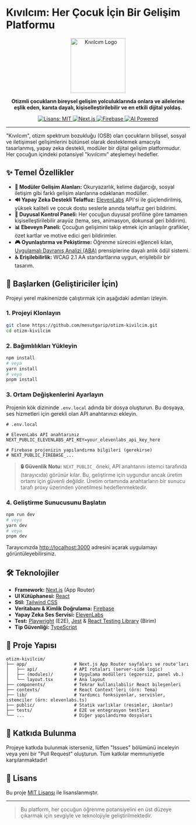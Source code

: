 # Kıvılcım: Her Çocuk İçin Bir Gelişim Platformu

<div align="center">
  <img src="https://github.com/mesutgarip/otizm-kivilcim/assets/8437367/57a7f474-1358-4560-8025-b4a16f212959" alt="Kıvılcım Logo" width="150"/>
  <p>
    <strong>Otizmli çocukların bireysel gelişim yolculuklarında onlara ve ailelerine eşlik eden, kanıta dayalı, kişiselleştirilebilir ve en etkili dijital yoldaş.</strong>
  </p>
  <p>
    <a href="https://github.com/mesutgarip/otizm-kivilcim/blob/main/LICENSE">
      <img src="https://img.shields.io/badge/license-MIT-blue.svg" alt="Lisans: MIT">
    </a>
    <a href="#">
      <img src="https://img.shields.io/badge/Next.js-14+-black?logo=next.js" alt="Next.js">
    </a>
    <a href="#">
      <img src="https://img.shields.io/badge/Firebase-Entegre-yellow?logo=firebase" alt="Firebase">
    </a>
    <a href="#">
      <img src="https://img.shields.io/badge/AI-Destekli-green?logo=openai" alt="AI Powered">
    </a>
  </p>
</div>

---

"Kıvılcım", otizm spektrum bozukluğu (OSB) olan çocukların bilişsel, sosyal ve iletişimsel gelişimlerini bütünsel olarak desteklemek amacıyla tasarlanmış, yapay zeka destekli, modüler bir dijital gelişim platformudur. Her çocuğun içindeki potansiyel "kıvılcımı" ateşlemeyi hedefler.

## ✨ Temel Özellikler

- **🧠 Modüler Gelişim Alanları:** Okuryazarlık, kelime dağarcığı, sosyal iletişim gibi farklı gelişim alanlarına odaklanan modüller.
- **🔊 Yapay Zeka Destekli Telaffuz:** [ElevenLabs](https://elevenlabs.io/) API'si ile güçlendirilmiş, yüksek kaliteli ve çocuk dostu seslerle anında telaffuz geri bildirimi.
- **🎨 Duyusal Kontrol Paneli:** Her çocuğun duyusal profiline göre tamamen kişiselleştirilebilir arayüz (tema, ses, animasyon, dokunsal geri bildirim).
- **📊 Ebeveyn Paneli:** Çocuğun gelişimini takip etmek için anlaşılır grafikler, özet kartlar ve motive edici geri bildirimler.
- **🎮 Oyunlaştırma ve Pekiştirme:** Öğrenme sürecini eğlenceli kılan, [Uygulamalı Davranış Analizi (ABA)](https://tohumotizm.org.tr/tedavi-yontemleri/uygulamali-davranis-analizi/) prensiplerine dayalı anlık ödül sistemi.
- **♿ Erişilebilirlik:** WCAG 2.1 AA standartlarına uygun, erişilebilir bir tasarım.

## 🚀 Başlarken (Geliştiriciler İçin)

Projeyi yerel makinenizde çalıştırmak için aşağıdaki adımları izleyin.

### 1. Projeyi Klonlayın

```bash
git clone https://github.com/mesutgarip/otizm-kivilcim.git
cd otizm-kivilcim
```

### 2. Bağımlılıkları Yükleyin

```bash
npm install
# veya
yarn install
# veya
pnpm install
```

### 3. Ortam Değişkenlerini Ayarlayın

Projenin kök dizininde `.env.local` adında bir dosya oluşturun. Bu dosyaya, ses hizmetleri için gerekli olan API anahtarınızı ekleyin.

```env
# .env.local

# ElevenLabs API anahtarınız
NEXT_PUBLIC_ELEVENLABS_API_KEY=your_elevenlabs_api_key_here

# Firebase projenizin yapılandırma bilgileri (gerekirse)
# NEXT_PUBLIC_FIREBASE_...
```

> **🔒 Güvenlik Notu:** `NEXT_PUBLIC_` öneki, API anahtarını istemci tarafında (tarayıcıda) görünür kılar. Bu, geliştirme için uygundur ancak üretim ortamı için güvenli değildir. Üretim ortamında anahtarların bir sunucu tarafı proxy üzerinden yönetilmesi hedeflenmektedir.

### 4. Geliştirme Sunucusunu Başlatın

```bash
npm run dev
# veya
yarn dev
# veya
pnpm dev
```

Tarayıcınızda [http://localhost:3000](http://localhost:3000) adresini açarak uygulamayı görüntüleyebilirsiniz.

## 🛠️ Teknolojiler

- **Framework:** [Next.js](https://nextjs.org) (App Router)
- **UI Kütüphanesi:** [React](https://react.dev/)
- **Stil:** [Tailwind CSS](https://tailwindcss.com/)
- **Veritabanı & Kimlik Doğrulama:** [Firebase](https://firebase.google.com/)
- **Yapay Zeka Ses Servisi:** [ElevenLabs](https://elevenlabs.io/)
- **Test:** [Playwright](https://playwright.dev/) (E2E), [Jest](https://jestjs.io/) & [React Testing Library](https://testing-library.com/docs/react-testing-library/intro/) (Birim)
- **Tip Güvenliği:** [TypeScript](https://www.typescriptlang.org/)

## 📂 Proje Yapısı

```
otizm-kivilcim/
├── app/                  # Next.js App Router sayfaları ve route'ları
│   ├── api/              # API rotaları (server-side logic)
│   ├── (modules)/        # Uygulama modülleri (egzersiz, panel vb.)
│   └── layout.tsx        # Ana layout
├── components/           # Tekrar kullanılabilir React bileşenleri
├── contexts/             # React Context'leri (örn: Tema)
├── lib/                  # Yardımcı fonksiyonlar, servisler, istemciler (örn: elevenlabs.ts)
├── public/               # Statik varlıklar (resimler, ikonlar)
├── tests/                # E2E ve entegrasyon testleri
└── ...                   # Diğer yapılandırma dosyaları
```

## 🤝 Katkıda Bulunma

Projeye katkıda bulunmak isterseniz, lütfen "Issues" bölümünü inceleyin veya yeni bir "Pull Request" oluşturun. Tüm katkılar memnuniyetle karşılanmaktadır!

## 📄 Lisans

Bu proje [MIT Lisansı](./LICENSE) ile lisanslanmıştır.

---
> Bu platform, her çocuğun öğrenme potansiyelini en üst düzeye çıkarmak için sevgiyle ve teknolojiyle geliştirilmektedir.
